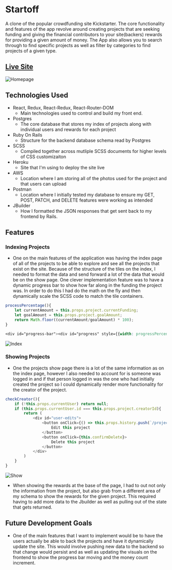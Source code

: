 # Startoff
A clone of the popular crowdfunding site Kickstarter. The core functionality and features of the app revolve around creating projects that are seeking funding and giving the financial contributors to your site(backers) rewards for providing a given amount of money. The App also allows you to search through to find specific projects as well as filter by categories to find projects of a given type.

## [Live Site](https://start-off.herokuapp.com/)
![Homepage](./readme_images/homepage.png)

## Technologies Used
* React, Redux, React-Redux, React-Router-DOM
	- Main technologies used to control and build my front end.
* Postgres
	- The core database that stores my index of projects along with individual users and rewards for each project
* Ruby On Rails
	- Structure for the backend database schema read by Postgres
* SCSS
	- Compiled together across mutliple SCSS documents for higher levels of CSS customizaiton
* Heroku
	- Site that I'm using to deploy the site live
* AWS
	- Location where I am storing all of the photos used for the project and that users can upload
* Postman
	- Location where I initially tested my database to ensure my GET, POST, PATCH, and DELETE features were working as intended
* JBuilder
	- How I formatted the JSON responses that get sent back to my frontend by Rails.

## Features

### Indexing Projects
* One on the main features of the application was having the index page of all of the projects to be able to explore and see all the projects that exist on the site. Because of the structure of the tiles on the index, I needed to format the data and send forward a lot of the data that would be on the show page. One clever implementation feature was to have a dynamic progress bar to show how far along in the funding the project was. In order to do this I had do the math on the fly and then dynamically scale the SCSS code to match the tile containers. 
```js
processPercentage(){
	let currentAmount = this.props.project.currentFunding;
	let goalAmount = this.props.project.goalAmount;
	return Math.floor((currentAmount/goalAmount) * 100);
}
```
```CSS
<div id="progress-bar"><div id="progress" style={{width: progressPercentage}}></div></div>
```
![Index](./readme_images/index.gif)

### Showing Projects
* One the projects show page there is a lot of the same information as on the index page, however I also needed to account for is someone was logged in and if that person logged in was the one who had initially created the project so I could dynamically render more functionality for the creator of the project. 
```js
checkCreator(){
	if (!this.props.currentUser) return null;
	if (this.props.currentUser.id === this.props.project.creatorId){
		return (
			<div id="user-edits">
				<button onClick={() => this.props.history.push(`/projects/${this.props.project.id}/edit`)}>
					Edit this project
				</button>
				<button onClick={this.confirmDelete}>
					Delete this project
				</button>
			</div>
		)
	}
}
```
![Show](./readme_images/show.gif)

* When showing the rewards at the base of the page, I had to out not only the information from the project, but also grab from a different area of my schema to show the rewards for the given project. This required having to add more data to the Jbuilder as well as pulling out of the state that gets returned.

## Future Development Goals
* One of the main features that I want to implement would be to have the users actually be able to back the projects and have it dynamically update the site. This would involve pushing new data to the backend so that change would persist and as well as updating the visuals on the frontend to show the progress bar moving and the money count increment.
